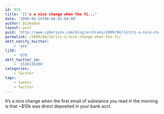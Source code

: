 ```yaml
---
id: 916
title: 'It's a nice change when the fi...'
date: '2009-04-14T08:04:45-04:00'
author: DizkoDan
layout: post
guid: 'http://www.cyberjunx.com/blog/archives/2009/04/14/its-a-nice-change-when-the-fi/'
permalink: /2009/04/14/its-a-nice-change-when-the-fi/
aktt_notify_twitter:
    - 'yes'
ljID:
    - '878'
aktt_twitter_id:
    - '1516138204'
categories:
    - Twitter
tags:
    - tweets
    - Twitter
---
```


It’s a nice change when the first email of substance you read in the morning is that ~$10k was direct deposited in your bank acct.